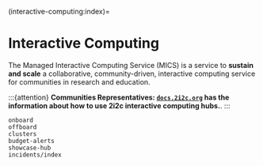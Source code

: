 (interactive-computing:index)=

# Interactive Computing

The Managed Interactive Computing Service (MICS) is a service to **sustain and scale** a collaborative, community-driven, interactive computing service for communities in research and education.

:::{attention}
**Communities Representatives: [`docs.2i2c.org`](https://docs.2i2c.org) has the information about how to use 2i2c interactive computing hubs.**.
:::

```{toctree}
onboard
offboard
clusters
budget-alerts
showcase-hub
incidents/index
```